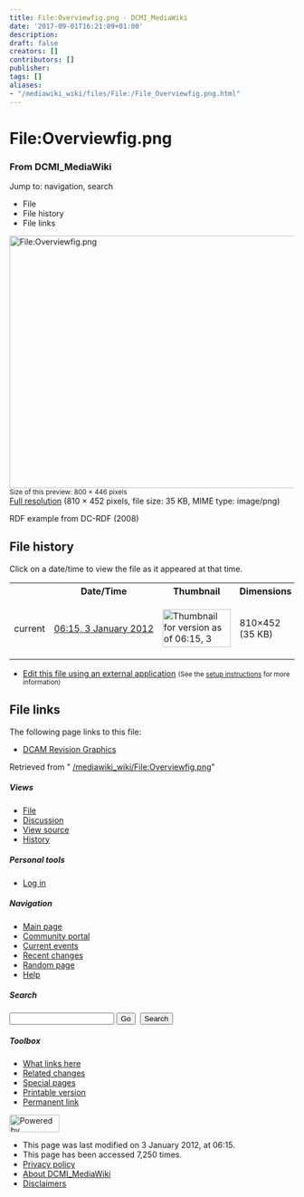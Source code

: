 ```yaml
---
title: File:Overviewfig.png - DCMI_MediaWiki
date: '2017-09-01T16:21:09+01:00'
description: 
draft: false
creators: []
contributors: []
publisher: 
tags: []
aliases:
- "/mediawiki_wiki/files/File:/File_Overviewfig.png.html"
---
```


<a id="top"></a>
# File:Overviewfig.png

### From DCMI\_MediaWiki

Jump to: navigation, search
<!-- start content -->
- File
- File history
- File links

 [<img alt="File:Overviewfig.png" src="/images/9/90/Overviewfig.png" width="800" height="446">](/mediawiki_wiki/files/Overviewfig.png)  
<small>Size of this preview: 800 × 446 pixels</small>  
 [Full resolution](/images/9/90/Overviewfig.png)‎ (810 × 452 pixels, file size: 35 KB, MIME type: image/png)

RDF example from DC-RDF (2008)

<!-- 
NewPP limit report
Preprocessor node count: 1/1000000
Post-expand include size: 0/2097152 bytes
Template argument size: 0/2097152 bytes
Expensive parser function count: 0/100
-->
## File history

Click on a date/time to view the file as it appeared at that time.

<table class="wikitable filehistory">
  <tr>
    <td></td>
    <th>Date/Time</th>
    <th>Thumbnail</th>
    <th>Dimensions</th>
    <th>User</th>
    <th>Comment</th>
  </tr>
  <tr>
    <td>current</td>
    <td class="filehistory-selected" style="white-space: nowrap;"><a href="/mediawiki_wiki/files/Overviewfig.png">06:15, 3 January 2012</a></td>
    <td><a href="/images/9/90/Overviewfig.png"><img alt="Thumbnail for version as of 06:15, 3 January 2012" src="/images/9/90/Overviewfig.png" width="120" height="67"></a></td>
    <td>810×452 <span style="white-space: nowrap;">(35 KB)</span>
    </td>
    <td>
      <a href="/index.php/User:TomBaker" title="User:TomBaker" class="mw-userlink">TomBaker</a> <span style="white-space: nowrap;"> <span class="mw-usertoollinks">(<a href="/index.php?title=User_talk:TomBaker&amp;action=edit&amp;redlink=1" class="new" title="User talk:TomBaker (page does not exist)">Talk</a> | <a href="/index.php/Special:Contributions/TomBaker" title="Special:Contributions/TomBaker">contribs</a>)</span></span>
    </td>
    <td> <span class="comment">(RDF example from DC-RDF (2008))</span>
    </td>
  </tr>
</table>

  

- [Edit this file using an external application](/index.php?title=File:Overviewfig.png&action=edit&externaledit=true&mode=file "File:Overviewfig.png") <small>(See the <a href="http://www.mediawiki.org/wiki/Manual:External_editors" class="external text" rel="nofollow">setup instructions</a> for more information)</small>

## File links

The following page links to this file:

- [DCAM Revision Graphics](/index.php/DCAM_Revision_Graphics "DCAM Revision Graphics")

Retrieved from " [/mediawiki_wiki/File:Overviewfig.png](/mediawiki_wiki/files/File:/File:Overviewfig.png.html)"

<!-- end content -->

##### Views

- [File](/mediawiki_wiki/files/File:/File:Overviewfig.png.html)
- [Discussion](/index.php?title=File_talk:Overviewfig.png&action=edit&redlink=1 "Discussion about the content page [t]")
- [View source](/index.php?title=File:Overviewfig.png&action=edit "This page is protected.
You can view its source [e]")
- [History](/index.php?title=File:Overviewfig.png&action=history "Past revisions of this page [h]")

##### Personal tools

- [Log in](/index.php?title=Special:UserLogin&returnto=File:Overviewfig.png "You are encouraged to log in; however, it is not mandatory [o]")

<script type="text/javascript"> if (window.isMSIE55) fixalpha(); </script>

##### Navigation

- [Main page](/index.php/Main_Page "Visit the main page [z]")
- [Community portal](/index.php/DCMI_MediaWiki:Community_portal "About the project, what you can do, where to find things")
- [Current events](/index.php/DCMI_MediaWiki:Current_events "Find background information on current events")
- [Recent changes](/index.php/Special:RecentChanges "The list of recent changes in the wiki [r]")
- [Random page](/index.php/Special:Random "Load a random page [x]")
- [Help](/index.php/Help:Contents "The place to find out")

##### <label for="searchInput">Search</label>

<form action="/index.php" id="searchform">
				<input type="hidden" name="title" value="Special:Search">
				<input id="searchInput" title="Search DCMI_MediaWiki" accesskey="f" type="search" name="search">
				<input type="submit" name="go" class="searchButton" id="searchGoButton" value="Go" title="Go to a page with this exact name if exists"> 
				<input type="submit" name="fulltext" class="searchButton" id="mw-searchButton" value="Search" title="Search the pages for this text">
			</form>

##### Toolbox

- [What links here](/index.php/Special:WhatLinksHere/File:Overviewfig.png "List of all wiki pages that link here [j]")
- [Related changes](/index.php/Special:RecentChangesLinked/File:Overviewfig.png "Recent changes in pages linked from this page [k]")
- [Special pages](/index.php/Special:SpecialPages "List of all special pages [q]")
- [Printable version](/index.php?title=File:Overviewfig.png&printable=yes "Printable version of this page [p]")
- [Permanent link](/index.php?title=File:Overviewfig.png&oldid=1920 "Permanent link to this revision of the page")

<!-- end of the left (by default at least) column -->

 [<img src="/skins/common/images/poweredby_mediawiki_88x31.png" height="31" width="88" alt="Powered by MediaWiki">](http://www.mediawiki.org/)

- This page was last modified on 3 January 2012, at 06:15.
- This page has been accessed 7,250 times.
- [Privacy policy](/index.php/DCMI_MediaWiki:Privacy_policy "DCMI MediaWiki:Privacy policy")
- [About DCMI\_MediaWiki](/index.php/DCMI_MediaWiki:About "DCMI MediaWiki:About")
- [Disclaimers](/index.php/DCMI_MediaWiki:General_disclaimer "DCMI MediaWiki:General disclaimer")

<script>if (window.runOnloadHook) runOnloadHook();</script><!-- Served in 0.478 secs. -->
